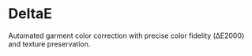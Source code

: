 # DeltaE
Automated garment color correction with precise color fidelity (ΔE2000) and texture preservation.
